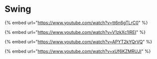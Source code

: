 # Swing

{% embed url="https://www.youtube.com/watch?v=tt6n6gTLrC0" %}

{% embed url="https://www.youtube.com/watch?v=V1zkXc1lREI" %}

{% embed url="https://www.youtube.com/watch?v=APYT2kYQrVQ" %}

{% embed url="https://www.youtube.com/watch?v=xUf6KZMRUJI" %}



